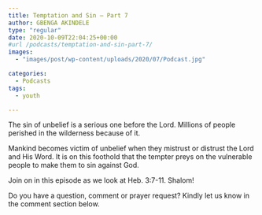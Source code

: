 ```yaml
---
title: Temptation and Sin – Part 7
author: GBENGA AKINDELE
type: "regular"
date: 2020-10-09T22:04:25+00:00
#url /podcasts/temptation-and-sin-part-7/
images: 
  - "images/post/wp-content/uploads/2020/07/Podcast.jpg"

categories:
  - Podcasts
tags:
  - youth

---
```

The sin of unbelief is a serious one before the Lord. Millions of people perished in the wilderness because of it.&nbsp;

Mankind becomes victim of unbelief when they mistrust or distrust the Lord and His Word. It is on this foothold that the tempter preys on the vulnerable people to make them to sin against God.

Join on in this episode as we look at Heb. 3:7-11. Shalom!

Do you have a question, comment or prayer request? Kindly let us know in the comment section below.
